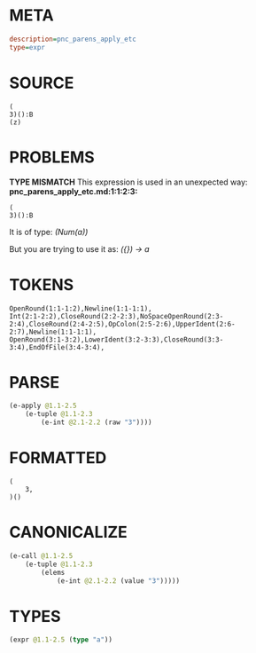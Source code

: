 # META
~~~ini
description=pnc_parens_apply_etc
type=expr
~~~
# SOURCE
~~~roc
(
3)():B
(z)
~~~
# PROBLEMS
**TYPE MISMATCH**
This expression is used in an unexpected way:
**pnc_parens_apply_etc.md:1:1:2:3:**
```roc
(
3)():B
```

It is of type:
    _(Num(a))_

But you are trying to use it as:
    _({}) -> a_

# TOKENS
~~~zig
OpenRound(1:1-1:2),Newline(1:1-1:1),
Int(2:1-2:2),CloseRound(2:2-2:3),NoSpaceOpenRound(2:3-2:4),CloseRound(2:4-2:5),OpColon(2:5-2:6),UpperIdent(2:6-2:7),Newline(1:1-1:1),
OpenRound(3:1-3:2),LowerIdent(3:2-3:3),CloseRound(3:3-3:4),EndOfFile(3:4-3:4),
~~~
# PARSE
~~~clojure
(e-apply @1.1-2.5
	(e-tuple @1.1-2.3
		(e-int @2.1-2.2 (raw "3"))))
~~~
# FORMATTED
~~~roc
(
	3,
)()
~~~
# CANONICALIZE
~~~clojure
(e-call @1.1-2.5
	(e-tuple @1.1-2.3
		(elems
			(e-int @2.1-2.2 (value "3")))))
~~~
# TYPES
~~~clojure
(expr @1.1-2.5 (type "a"))
~~~
